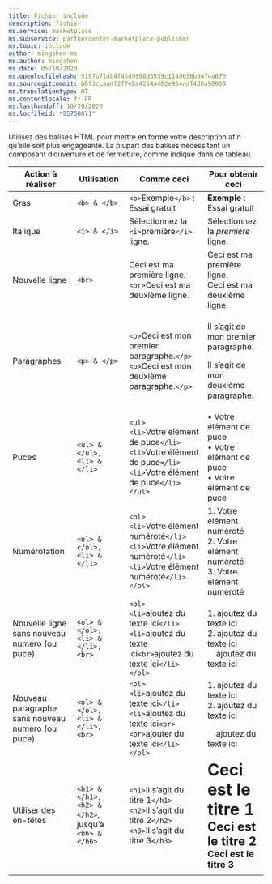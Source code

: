 ```yaml
---
title: Fichier include
description: fichier
ms.service: marketplace
ms.subservice: partnercenter-marketplace-publisher
ms.topic: include
author: mingshen-ms
ms.author: mingshen
ms.date: 05/19/2020
ms.openlocfilehash: 5197b71db4f46d9908d5539c114d636b9474a870
ms.sourcegitcommit: b6f3ccaadf2f7eba4254a402e954adf430a90003
ms.translationtype: HT
ms.contentlocale: fr-FR
ms.lasthandoff: 10/20/2020
ms.locfileid: "95758671"
---
```

Utilisez des balises HTML pour mettre en forme votre description afin qu’elle soit plus engageante. La plupart des balises nécessitent un composant d’ouverture et de fermeture, comme indiqué dans ce tableau.

|   Action à réaliser  |  Utilisation  |  Comme ceci  |  Pour obtenir ceci   |
| --- | --- | --- | --- |
|   Gras  |  `<b> & </b>`  |  `<b>`Exemple`</b>` : Essai gratuit  |  **Exemple** : Essai gratuit   |
|   Italique  |  `<i> & </i>`  |  Sélectionnez la `<i>`première`</i>` ligne.  |  Sélectionnez la *première* ligne.   |
|   Nouvelle ligne  |  `<br>`  |  Ceci est ma première ligne.`<br>`Ceci est ma deuxième ligne.  |  Ceci est ma première ligne.<br>Ceci est ma deuxième ligne.  |
|  Paragraphes  |  `<p> & </p>`  |  `<p>`Ceci est mon premier paragraphe.`</p>`<br>`<p>`Ceci est mon deuxième paragraphe.`</p>`   |   <p>Il s’agit de mon premier paragraphe.</p><p>Il s’agit de mon deuxième paragraphe.</p>   |
|   Puces  |  `<ul> & </ul>, <li> & </li>`  |  `<ul>`<br>`<li>`Votre élément de puce`</li>`<br>`<li>`Votre élément de puce`</li>`<br>`<li>`Votre élément de puce`</li>`<br>`</ul>`  |  • Votre élément de puce<br>• Votre élément de puce<br>• Votre élément de puce   |
|   Numérotation  |  `<ol> & </ol>, <li> & </li>`  |  `<ol>`<br>`<li>`Votre élément numéroté`</li>`<br>`<li>`Votre élément numéroté`</li>`<br>`<li>`Votre élément numéroté`</li>`<br>`</ol>`   |   1. Votre élément numéroté<br>2. Votre élément numéroté<br>3. Votre élément numéroté   |
|   Nouvelle ligne sans nouveau numéro (ou puce)  |  `<ol> & </ol>, <li> & </li>, <br>`  |  `<ol>`<br>`<li>`ajoutez du texte ici`</li>`<br>`<li>`ajoutez du texte ici`<br>`ajoutez du texte ici`</li>`<br>`</ol>`  |  1. ajoutez du texte ici<br>2. ajoutez du texte ici<br>&nbsp;&nbsp;&nbsp;&nbsp;ajoutez du texte ici   |
|   Nouveau paragraphe sans nouveau numéro (ou puce)  |  `<ol> & </ol>, <li> & </li>, <br>`  |  `<ol>`<br>`<li>`ajoutez du texte ici`</li>`<br>`<li>`ajoutez du texte ici`<br><br>`ajouter du texte ici`</li>`<br>`</ol>`  |  1. ajoutez du texte ici<br>2. ajoutez du texte ici<p>&nbsp;&nbsp;&nbsp;&nbsp;ajoutez du texte ici   |
|   Utiliser des en-têtes  |  `<h1> & </h1>, <h2> & </h2>`, jusqu’à `<h6> & </h6>`  |  `<h1>`Il s’agit du titre 1`</h1>`<br>`<h2>`Il s’agit du titre 2`</h2>`<br>`<h3>`Il s’agit du titre 3`</h3>`  |  **<font size="+3">Ceci est le titre 1</font>**<br>**<font size="+2">Ceci est le titre 2</font>**<br>**<font size="+1">Ceci est le titre 3</font>**  |
| | | |

